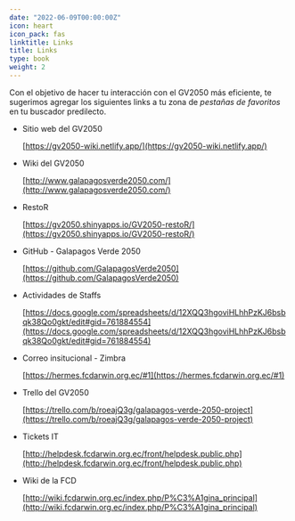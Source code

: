 ```yaml
---
date: "2022-06-09T00:00:00Z"
icon: heart
icon_pack: fas
linktitle: Links
title: Links
type: book
weight: 2
---
```


Con el objetivo de hacer tu interacción con el GV2050 más eficiente, te sugerimos agregar los siguientes links a tu zona de *pestañas de favoritos* en tu buscador predilecto.

<ul>

<li>Sitio web del GV2050

[https://gv2050-wiki.netlify.app/](https://gv2050-wiki.netlify.app/)

<li>Wiki del GV2050

[http://www.galapagosverde2050.com/](http://www.galapagosverde2050.com/)

<li>RestoR

[https://gv2050.shinyapps.io/GV2050-restoR/](https://gv2050.shinyapps.io/GV2050-restoR/)

<li>GitHub - Galapagos Verde 2050

[https://github.com/GalapagosVerde2050](https://github.com/GalapagosVerde2050)

<li>Actividades de Staffs

[https://docs.google.com/spreadsheets/d/12XQQ3hgoviHLhhPzKJ6bsbqk38Qo0gkt/edit#gid=761884554](https://docs.google.com/spreadsheets/d/12XQQ3hgoviHLhhPzKJ6bsbqk38Qo0gkt/edit#gid=761884554)

<li>Correo insitucional - Zimbra

[https://hermes.fcdarwin.org.ec/#1](https://hermes.fcdarwin.org.ec/#1)

<li>Trello del GV2050

[https://trello.com/b/roeajQ3g/galapagos-verde-2050-project](https://trello.com/b/roeajQ3g/galapagos-verde-2050-project)

<li>Tickets IT

[http://helpdesk.fcdarwin.org.ec/front/helpdesk.public.php](http://helpdesk.fcdarwin.org.ec/front/helpdesk.public.php)

<li>Wiki de la FCD

[http://wiki.fcdarwin.org.ec/index.php/P%C3%A1gina_principal](http://wiki.fcdarwin.org.ec/index.php/P%C3%A1gina_principal)